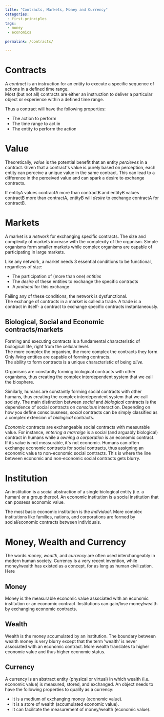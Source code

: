 ```yaml
---
title: "Contracts, Markets, Money and Currency"
categories:
 - first-principles
tags:
 - money
 - economics
 
permalink: /contracts/

---
```

# Contracts
A _contract_ is an instruction for an entity to execute a specific sequence of actions in a defined time range.  
Most (but not all) contracts are either an instruction to deliver a particular object or experience within a defined time range.

Thus a contract will have the following properties:
- The action to perform
- The time range to act in 
- The entity to perform the action 


# Value   
Theoretically, _value_ is the potential benefit that an entity _percieves_ in a contract.
Given that a contract's value is purely based on perception, each entity can perceive a unique value in the same contract.
This can lead to a difference in the perceived value and can spark a desire to exchange contracts.

If entityA values contractA more than contractB and entityB values contractB more than contractA, entityB will _desire_ to exchange contractA for contractB.

# Markets
A market is a _network_ for exchanging specific contracts.
The size and complexity of markets increase with the complexity of the organism.
Simple organisms form smaller markets while complex organisms are capable of participating in large markets.

Like any network, a market needs 3 essential conditions to be functional, regardless of size:
- The participation of (more than one) _entities_
- The _desire_ of these entities to exchange the specific contracts
- A _protocol_ for this exchange

Failing any of these conditions, the network is dysfunctional.  
The exchange of contracts in a market is called a trade. A trade is a contract in itself- a contract to exchange specific contracts instantaneously.



## Biological, Social and Economic contracts/markets

Forming and executing contracts is a fundamental characteristic of biological life, right from the cellular level.  
The more complex the organism, the more complex the contracts they form. 
Only _living_ entities are capable of forming contracts.   
The ability to form contracts is a unique characteristic of being _alive_.

Organisms are constantly forming biological contracts with other organisms, thus creating the complex interdependent system that we call the biosphere. 

Similarly, humans are constantly forming social contracts with other humans, thus creating the complex interdependent system that we call society.
The main distinction between _social_ and _biological_ contracts is the dependence of social contracts on _conscious_ interaction. 
Depending on how you define consciousness, _social_ contracts can be simply classified as a complex extension of _biological_ contracts.  

_Economic_ contracts are exchangeable social contracts with measurable value. 
For instance, _entering a marraige_ is a social (and arguably biological) contract in humans while a _owning a corporation_ is an economic contract.  
If its value is not measurable, it's not economic. 
Humans can often exchange economic contracts for social contracts, thus assigning an economic value to non-economic social contracts. 
This is where the line between economic and non-economic social contracts gets blurry.

# Institution
An institution is a social abstraction of a single biological entity (i.e. a human) or a group thereof.
An economic institution is a social institution that can possess economic value.

The most basic economic institution is the _individual_. 
More complex institutions like families, nations, and corporations are formed by social/economic contracts between individuals. 

# Money, Wealth and Currency
The words _money_, _wealth_, and _currency_ are often used interchangeably in modern human society. 
Currency is a very recent invention, while money/wealth has existed as a concept, for as long as human civilization.  
Here

## Money
Money is the measurable economic value associated with an economic institution or an economic contract.
Institutions can gain/lose money/wealth by exchanging economic contracts. 

## Wealth
Wealth is the money accumulated by an institution. 
The boundary between wealth money is very blurry except that the term 'wealth' is never associated with an economic contract.
More wealth translates to higher economic value and thus higher economic status.

## Currency
A currency is an abstract entity (physical or virtual) in which wealth (i.e. economic value) is measured, stored, and exchanged. 
An object needs to have the following properties to qualify as a currency:
- It is a medium of exchanging money (economic value). 
- It is a store of wealth (accumulated economic value).  
- It can facilitate the measurement of money/wealth (economic value). 

